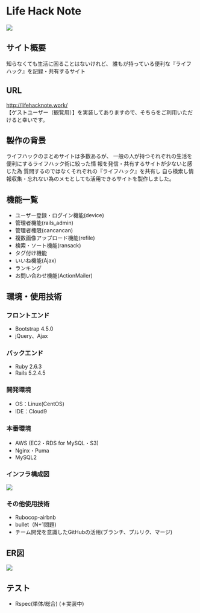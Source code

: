 # Life Hack Note
![](https://user-images.githubusercontent.com/75869555/114269354-8df30d80-9a41-11eb-9027-955a3750028d.png)

## サイト概要
知らなくても生活に困ることはないけれど、
誰もが持っている便利な『ライフハック』を記録・共有するサイト

## URL
http://lifehacknote.work/  
【ゲストユーザー（観覧用）】を実装してありますので、そちらをご利用いただけると幸いです。

## 製作の背景
ライフハックのまとめサイトは多数あるが、 
一般の人が持つそれぞれの生活を便利にするライフハック術に絞った情
報を発信・共有するサイトが少ないと感じた為
質問するのではなくそれぞれの『ライフハック』を共有し
自ら検索し情報収集・忘れない為のメモとしても活用できるサイトを製作しました。
 
## 機能一覧
* ユーザー登録・ログイン機能(device)
* 管理者機能(rails_admin)
* 管理者権限(cancancan)
* 複数画像アップロード機能(refile)
* 検索・ソート機能(ransack)
* タグ付け機能
* いいね機能(Ajax)
* ランキング
* お問い合わせ機能(ActionMailer)


## 環境・使用技術

### フロントエンド
* Bootstrap 4.5.0
* jQuery、Ajax

### バックエンド
* Ruby 2.6.3
* Rails 5.2.4.5

### 開発環境
* OS：Linux(CentOS)
* IDE：Cloud9

### 本番環境
* AWS (EC2・RDS for MySQL・S3)
* Nginx・Puma
* MySQL2

### インフラ構成図
![](https://user-images.githubusercontent.com/75869555/114272191-15477d80-9a50-11eb-843e-5ae58f69940d.png)

### その他使用技術
* Rubocop-airbnb
* bullet（N+1問題)
* チーム開発を意識したGitHubの活用(ブランチ、プルリク、マージ)

## ER図
![](https://user-images.githubusercontent.com/75869555/114273092-c56ab580-9a53-11eb-89b5-83f84b424869.png)


## テスト
* Rspec(単体/総合) (＊実装中)




